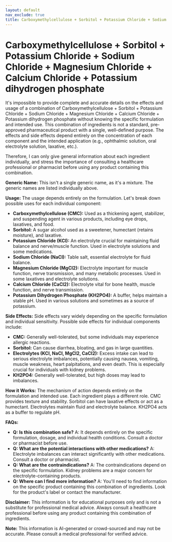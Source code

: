 ```yaml
---
layout: default
nav_exclude: true
title: Carboxymethylcellulose + Sorbitol + Potassium Chloride + Sodium Chloride + Magnesium Chloride + Calcium Chloride + Potassium dihydrogen phosphate
---
```


# Carboxymethylcellulose + Sorbitol + Potassium Chloride + Sodium Chloride + Magnesium Chloride + Calcium Chloride + Potassium dihydrogen phosphate

It's impossible to provide complete and accurate details on the effects and usage of a combination of Carboxymethylcellulose + Sorbitol + Potassium Chloride + Sodium Chloride + Magnesium Chloride + Calcium Chloride + Potassium dihydrogen phosphate without knowing the specific formulation and intended use.  This combination of ingredients is not a standard, pre-approved pharmaceutical product with a single, well-defined purpose.  The effects and side effects depend entirely on the concentration of each component and the intended application (e.g., ophthalmic solution, oral electrolyte solution, laxative, etc.).

Therefore, I can only give general information about each ingredient individually, and stress the importance of consulting a healthcare professional or pharmacist before using any product containing this combination.


**Generic Name:**  This isn't a single generic name, as it's a mixture.  The generic names are listed individually above.

**Usage:**  The usage depends entirely on the formulation.  Let's break down possible uses for each individual component:

* **Carboxymethylcellulose (CMC):** Used as a thickening agent, stabilizer, and suspending agent in various products, including eye drops, laxatives, and food.
* **Sorbitol:** A sugar alcohol used as a sweetener, humectant (retains moisture), and laxative.
* **Potassium Chloride (KCl):** An electrolyte crucial for maintaining fluid balance and nerve/muscle function.  Used in electrolyte solutions and some medications.
* **Sodium Chloride (NaCl):** Table salt, essential electrolyte for fluid balance.
* **Magnesium Chloride (MgCl2):**  Electrolyte important for muscle function, nerve transmission, and many metabolic processes.  Used in some laxatives and electrolyte solutions.
* **Calcium Chloride (CaCl2):** Electrolyte vital for bone health, muscle function, and nerve transmission.
* **Potassium Dihydrogen Phosphate (KH2PO4):**  A buffer, helps maintain a stable pH. Used in various solutions and sometimes as a source of potassium.


**Side Effects:** Side effects vary widely depending on the specific formulation and individual sensitivity.  Possible side effects for individual components include:

* **CMC:** Generally well-tolerated, but some individuals may experience allergic reactions.
* **Sorbitol:** Can cause diarrhea, bloating, and gas in large quantities.
* **Electrolytes (KCl, NaCl, MgCl2, CaCl2):**  Excess intake can lead to serious electrolyte imbalances, potentially causing nausea, vomiting, muscle weakness, heart palpitations, and even death.  This is especially crucial for individuals with kidney problems.
* **KH2PO4:** Generally well-tolerated, but high doses may lead to imbalances.


**How it Works:** The mechanism of action depends entirely on the formulation and intended use.  Each ingredient plays a different role.  CMC provides texture and stability. Sorbitol can have laxative effects or act as a humectant. Electrolytes maintain fluid and electrolyte balance. KH2PO4 acts as a buffer to regulate pH.


**FAQs:**

* **Q: Is this combination safe?** A:  It depends entirely on the specific formulation, dosage, and individual health conditions.  Consult a doctor or pharmacist before use.
* **Q: What are the potential interactions with other medications?** A:  Electrolyte imbalances can interact significantly with other medications.  Consult a doctor or pharmacist.
* **Q: What are the contraindications?** A:  The contraindications depend on the specific formulation.  Kidney problems are a major concern for electrolyte-containing products.
* **Q: Where can I find more information?** A:  You'll need to find information on the specific product containing this combination of ingredients. Look for the product's label or contact the manufacturer.

**Disclaimer:** This information is for educational purposes only and is not a substitute for professional medical advice.  Always consult a healthcare professional before using any product containing this combination of ingredients.


**Note:** This information is AI-generated or crowd-sourced and may not be accurate. Please consult a medical professional for verified advice.